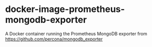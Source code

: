 # docker-image-prometheus-mongodb-exporter
A Docker container running the Prometheus MongoDB exporter from https://github.com/percona/mongodb_exporter
